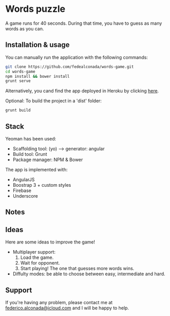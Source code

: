 Words puzzle
============

A game runs for 40 seconds. During that time, you have to guess as many words as you can.

Installation & usage
--------------------

You can manually run the application with the following commands:

```sh
git clone https://github.com/fedealconada/words-game.git
cd words-game
npm install && bower install
grunt serve
```

Alternatively, you cand find the app deployed in Heroku by clicking [here](https://infinite-falls-42030.herokuapp.com).

Optional: To build the project in a 'dist' folder:
```sh
grunt build
```

Stack
-------

Yeoman has been used:
- Scaffolding tool: (yo) --> generator: angular
- Build tool: Grunt 
- Package manager: NPM & Bower

The app is implemented with:
- AngularJS
- Boostrap 3 + custom styles
- Firebase
- Underscore

Notes
-------


Ideas
-------
Here are some ideas to improve the game!
- Multiplayer support:
  1. Load the game.
  2. Wait for opponent.
  3. Start playing! The one that guesses more words wins.
- Diffulty modes: be able to choose between easy, intermediate and hard.

Support
-------

If you're having any problem, please contact me at federico.alconada@icloud.com and I will be happy to help.

